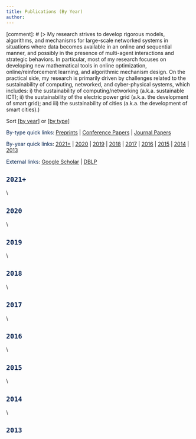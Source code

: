 ```yaml
---
title: Publications (By Year)
author:
--- 
```


[comment]: # (> My research strives to develop rigorous models, algorithms, and mechanisms for large-scale networked systems in situations where data becomes available in an online and sequential manner, and  possibly in the presence of multi-agent interactions and strategic behaviors. In particular, most of my research focuses on developing new mathematical tools in online optimization, online/reinforcement learning, and algorithmic mechanism design. On the practical side, my research is primarily driven by challenges related to the sustainability of computing, networked, and cyber-physical systems, which includes: i) the sustainability of computing/networking (a.k.a. sustainable ICT); ii) the sustainability of the electric power grid (a.k.a. the development of smart grid); and iii) the sustainability of cities (a.k.a. the development of smart cities).)



Sort [[by year]](/publications_year) or [[by type]](/publications_type)


<span style="color:#00204e">By-type quick links</span>: [Preprints](/publications_type/#preprints) | [Conference Papers](/publications_type/#conference) | [Journal Papers](/publications_type/#journal)


<span style="color:#00204e">By-year quick links</span>: [2021+](/publications_year/#2021) | [2020](/publications_year/#2020) | [2019](/publications_year/#2019) | [2018](/publications_year/#2018) | [2017](/publications_year/#2017) | [2016](/publications_year/#2016) | [2015](/publications_year/#2015) | [2014](/publications_year/#2014) | [2013](/publications_year/#2013)


<span style="color:#00204e">External links</span>: [Google Scholar](https://scholar.google.com/citations?user=drR_WcAAAAAJ&hl=en&sortby=pubdate) | [DBLP](https://dblp.org/pid/139/4363.html)


## <a id="2021"></a> <span style="color:#00204e"> `2021+` </span>

<ul class=circle>
        <script>
            var i;
            for (i = 0; i < papers_full.length; i++) {
                if (papers_full[i].year == "2021") {
                    document.write("<li class=paper>");
                    printPaper(papers_full[i], "g");
                    document.write("</li>");
                }
            }
        </script>
</ul>

\


## <a id="2020"></a> <span style="color:#00204e"> `2020` </span>

<ul class=circle>
        <script>
            var i;
            for (i = 0; i < papers_full.length; i++) {
                if (papers_full[i].year == "2020") {
                    document.write("<li class=paper>");
                    printPaper(papers_full[i], "g");
                    document.write("</li>");
                }
            }
        </script>
</ul>


\

## <a id="2019"></a> <span style="color:#00204e"> `2019` </span>

<ul class=circle>
        <script>
            var i;
            for (i = 0; i < papers_full.length; i++) {
                if (papers_full[i].year == "2019") {
                    document.write("<li class=paper>");
                    printPaper(papers_full[i], "g");
                    document.write("</li>");
                }
            }
        </script>
</ul>


\


## <a id="2018"></a> <span style="color:#00204e"> `2018` </span>

<ul class=circle>
        <script>
            var i;
            for (i = 0; i < papers_full.length; i++) {
                if (papers_full[i].year == "2018") {
                    document.write("<li class=paper>");
                    printPaper(papers_full[i], "g");
                    document.write("</li>");
                }
            }
        </script>
</ul>


\


## <a id="2017"></a> <span style="color:#00204e"> `2017` </span>

<ul class=circle>
        <script>
            var i;
            for (i = 0; i < papers_full.length; i++) {
                if (papers_full[i].year == "2017") {
                    document.write("<li class=paper>");
                    printPaper(papers_full[i], "g");
                    document.write("</li>");
                }
            }
        </script>
</ul>


\


## <a id="2016"></a> <span style="color:#00204e"> `2016` </span>

<ul class=circle>
        <script>
            var i;
            for (i = 0; i < papers_full.length; i++) {
                if (papers_full[i].year == "2016") {
                    document.write("<li class=paper>");
                    printPaper(papers_full[i], "g");
                    document.write("</li>");
                }
            }
        </script>
</ul>


\


## <a id="2015"></a> <span style="color:#00204e"> `2015` </span>

<ul class=circle>
        <script>
            var i;
            for (i = 0; i < papers_full.length; i++) {
                if (papers_full[i].year == "2015") {
                    document.write("<li class=paper>");
                    printPaper(papers_full[i], "g");
                    document.write("</li>");
                }
            }
        </script>
</ul>



\

## <a id="2014"></a> <span style="color:#00204e"> `2014` </span>

<ul class=circle>
        <script>
            var i;
            for (i = 0; i < papers_full.length; i++) {
                if (papers_full[i].year == "2014") {
                    document.write("<li class=paper>");
                    printPaper(papers_full[i], "g");
                    document.write("</li>");
                }
            }
        </script>
</ul>


\


## <a id="2013"></a> <span style="color:#00204e"> `2013` </span>

<ul class=circle>
        <script>
            var i;
            for (i = 0; i < papers_full.length; i++) {
                if (papers_full[i].year == "2013") {
                    document.write("<li class=paper>");
                    printPaper(papers_full[i], "g");
                    document.write("</li>");
                }
            }
        </script>
</ul>